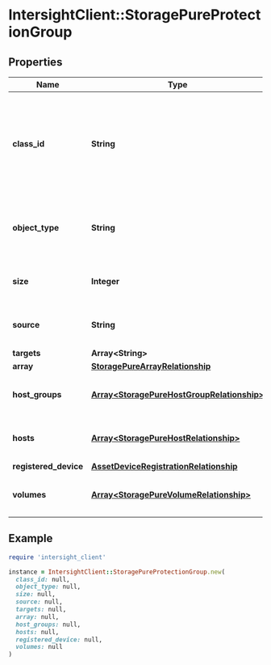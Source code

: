 # IntersightClient::StoragePureProtectionGroup

## Properties

| Name | Type | Description | Notes |
| ---- | ---- | ----------- | ----- |
| **class_id** | **String** | The fully-qualified name of the instantiated, concrete type. This property is used as a discriminator to identify the type of the payload when marshaling and unmarshaling data. | [default to &#39;storage.PureProtectionGroup&#39;] |
| **object_type** | **String** | The fully-qualified name of the instantiated, concrete type. The value should be the same as the &#39;ClassId&#39; property. | [default to &#39;storage.PureProtectionGroup&#39;] |
| **size** | **Integer** | Overall size of all snapshots in the protection group, represented in bytes. | [optional] |
| **source** | **String** | Name of PureStorage array name on which the protection group is created. | [optional][readonly] |
| **targets** | **Array&lt;String&gt;** |  | [optional] |
| **array** | [**StoragePureArrayRelationship**](StoragePureArrayRelationship.md) |  | [optional] |
| **host_groups** | [**Array&lt;StoragePureHostGroupRelationship&gt;**](StoragePureHostGroupRelationship.md) | An array of relationships to storagePureHostGroup resources. | [optional][readonly] |
| **hosts** | [**Array&lt;StoragePureHostRelationship&gt;**](StoragePureHostRelationship.md) | An array of relationships to storagePureHost resources. | [optional][readonly] |
| **registered_device** | [**AssetDeviceRegistrationRelationship**](AssetDeviceRegistrationRelationship.md) |  | [optional] |
| **volumes** | [**Array&lt;StoragePureVolumeRelationship&gt;**](StoragePureVolumeRelationship.md) | An array of relationships to storagePureVolume resources. | [optional][readonly] |

## Example

```ruby
require 'intersight_client'

instance = IntersightClient::StoragePureProtectionGroup.new(
  class_id: null,
  object_type: null,
  size: null,
  source: null,
  targets: null,
  array: null,
  host_groups: null,
  hosts: null,
  registered_device: null,
  volumes: null
)
```

